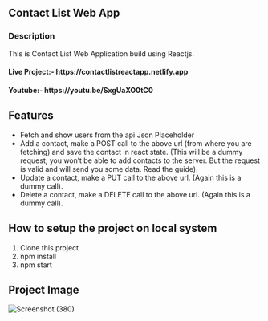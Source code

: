 <h2>Contact List Web App</h2>
<h3>Description</h3>
<p> This is Contact List Web Application build using Reactjs. </p>
<h4>Live Project:- https://contactlistreactapp.netlify.app</h4>
<h4>Youtube:- https://youtu.be/SxgUaXO0tC0 </h4>

<h2>Features</h2>
<ul>
<li>Fetch and show users from the api Json Placeholder</li>
<li>Add a contact, make a POST call to the above url (from where you are fetching) and save the contact in react state. (This will be a dummy request, you won’t be able to add contacts to the server. But the request is valid and will send you some data. Read the guide).</li>
<li>Update a contact, make a PUT call to the above url. (Again this is a dummy call).</li>
<li>Delete a contact, make a DELETE call to the above url. (Again this is a dummy call).</li>
 </ul>

<h2> How to setup the project on local system </h2>
<ol>
  <li>Clone this project</li>
  <li>npm install</li>
  <li>npm start</li>
</ol>

<h2> Project Image </h2>

![Screenshot (380)](https://github.com/shubhamkr83/contactlistapp/assets/72254047/9c3bf331-421d-4a36-a58b-232037d11c4a)

